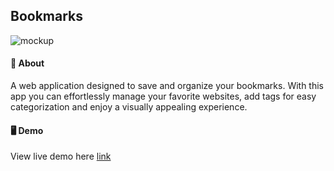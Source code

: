 ## Bookmarks
![mockup](https://github.com/br4adam/bookmarks/assets/104263751/a2010571-b63c-4672-994b-0f23075ebfee)

#### 🔖 About
A web application designed to save and organize your bookmarks. With this app you can effortlessly manage your favorite websites, add tags for easy categorization and enjoy a visually appealing experience.
#### 🖥 Demo
View live demo here [link](https://bookmarksx.netlify.app/)
